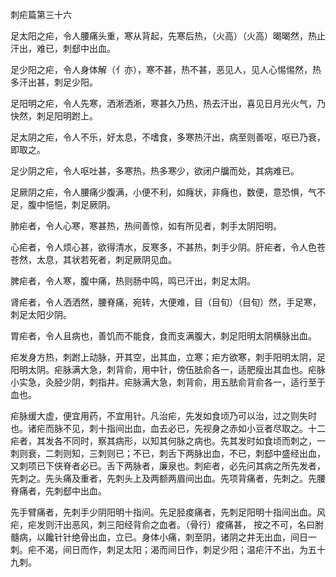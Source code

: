 刺疟篇第三十六

足太阳之疟，令人腰痛头重，寒从背起，先寒后热，（火高）（火高）暍暍然，热止汗出，难已，刺郄中出血。

足少阳之疟，令人身体解（亻亦），寒不甚，热不甚，恶见人，见人心惕惕然，热多汗出甚，刺足少阳。

足阳明之疟，令人先寒，洒淅洒淅，寒甚久乃热，热去汗出，喜见日月光火气，乃快然，刺足阳明跗上。

足太阴之疟，令人不乐，好太息，不嗜食，多寒热汗出，病至则善呕，呕已乃衰，即取之。

足少阴之疟，令人呕吐甚，多寒热，热多寒少，欲闭户牖而处，其病难已。

足厥阴之疟，令人腰痛少腹满，小便不利，如癃状，非癃也，数便，意恐惧，气不足，腹中悒悒，刺足厥阴。

肺疟者，令人心寒，寒甚热，热间善惊，如有所见者，刺手太阴阳明。

心疟者，令人烦心甚，欲得清水，反寒多，不甚热，刺手少阴。肝疟者，令人色苍苍然，太息，其状若死者，刺足厥阴见血。

脾疟者，令人寒，腹中痛，热则肠中鸣，鸣已汗出，刺足太阴。

肾疟者，令人洒洒然，腰脊痛，宛转，大便难，目（目旬）（目旬）然，手足寒，刺足太阳少阴。

胃疟者，令人且病也，善饥而不能食，食而支满腹大，刺足阳明太阴横脉出血。

疟发身方热，刺跗上动脉，开其空，出其血，立寒；疟方欲寒，刺手阳明太阴，足阳明太阴。疟脉满大急，刺背俞，用中针，傍伍胠俞各一，适肥瘦出其血也。疟脉小实急，灸胫少阴，刺指井。疟脉满大急，刺背俞，用五胠俞背俞各一，适行至于血也。

疟脉缓大虚，便宜用药，不宜用针。凡治疟，先发如食顷乃可以治，过之则失时也。诸疟而脉不见，刺十指间出血，血去必已，先视身之赤如小豆者尽取之。十二疟者，其发各不同时，察其病形，以知其何脉之病也。先其发时如食顷而刺之，一刺则衰，二刺则知，三刺则已；不已，刺舌下两脉出血，不已，刺郄中盛经出血，又刺项已下侠脊者必已。舌下两脉者，廉泉也。刺疟者，必先问其病之所先发者，先刺之。先头痛及重者，先刺头上及两额两眉间出血。先项背痛者，先刺之。先腰脊痛者，先刺郄中出血。

先手臂痛者，先刺手少阴阳明十指间。先足胫痠痛者，先刺足阳明十指间出血。风疟，疟发则汗出恶风，刺三阳经背俞之血者。（骨行）痠痛甚， 按之不可，名曰胕髓病，以饞针针绝骨出血，立已。身体小痛，刺至阴，诸阴之井无出血，间日一刺。疟不渴，间日而作，刺足太阳；渴而间日作，刺足少阳；温疟汗不出，为五十九刺。

